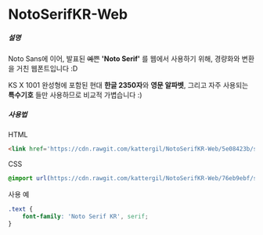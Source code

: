 # NotoSerifKR-Web
##### 설명
Noto Sans에 이어, 발표된 ~~예쁜~~ **'Noto Serif'** 를 웹에서 사용하기 위해, 경량화와 변환을 거친 웹폰트입니다 :D

KS X 1001 완성형에 포함된 현대 **한글 2350자**와 **영문 알파벳**, 그리고 자주 사용되는 **특수기호** 들만 사용하므로 비교적 가볍습니다 :)

##### 사용법

HTML

```html
<link href='https://cdn.rawgit.com/kattergil/NotoSerifKR-Web/5e08423b/stylesheet/NotoSerif-Web.css' rel='stylesheet' type='text/css'>
```

CSS

```css
@import url(https://cdn.rawgit.com/kattergil/NotoSerifKR-Web/76eb9ebf/stylesheet/NotoSerif-Web.css);
```

사용 예

```css
.text {
    font-family: 'Noto Serif KR', serif;
}
```
